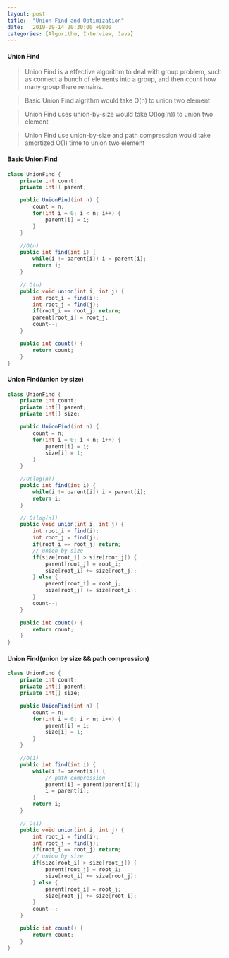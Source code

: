 ```yaml
---
layout: post
title:  "Union Find and Optimization"
date:   2019-09-14 20:30:00 +0800
categories: [Algorithm, Interview, Java]
---
```


#### Union Find

> Union Find is a effective algorithm to deal with group problem, such as connect a bunch of elements into a group, and then count how many group there remains.

> Basic Union Find algrithm would take O(n) to union two element

> Union Find uses union-by-size would take O(log(n)) to union two element

> Union Find use union-by-size and path compression would take amortized O(1) time to union two element

#### Basic Union Find

```java
class UnionFind {
    private int count;
    private int[] parent;

    public UnionFind(int n) {
        count = n;
        for(int i = 0; i < n; i++) {
            parent[i] = i;
        }
    }

    //O(n)
    public int find(int i) {
        while(i != parent[i]) i = parent[i];
        return i;
    }

    // O(n)
    public void union(int i, int j) {
        int root_i = find(i);
        int root_j = find(j);
        if(root_i == root_j) return;
        parent[root_i] = root_j;
        count--;
    }

    public int count() {
        return count;
    }
}

```

#### Union Find(union by size)

```java
class UnionFind {
    private int count;
    private int[] parent;
    private int[] size;

    public UnionFind(int n) {
        count = n;
        for(int i = 0; i < n; i++) {
            parent[i] = i;
            size[i] = 1;
        }
    }

    //O(log(n))
    public int find(int i) {
        while(i != parent[i]) i = parent[i];
        return i;
    }

    // O(log(n))
    public void union(int i, int j) {
        int root_i = find(i);
        int root_j = find(j);
        if(root_i == root_j) return;
        // union by size
        if(size[root_i] > size[root_j]) {
            parent[root_j] = root_i;
            size[root_i] += size[root_j];
        } else {
            parent[root_i] = root_j;
            size[root_j] += size[root_i];
        }
        count--;
    }

    public int count() {
        return count;
    }
}
```

#### Union Find(union by size && path compression)

```java
class UnionFind {
    private int count;
    private int[] parent;
    private int[] size;

    public UnionFind(int n) {
        count = n;
        for(int i = 0; i < n; i++) {
            parent[i] = i;
            size[i] = 1;
        }
    }

    //O(1)
    public int find(int i) {
        while(i != parent[i]) {
            // path compression
            parent[i] = parent[parent[i]];
            i = parent[i];
        }
        return i;
    }

    // O(1)
    public void union(int i, int j) {
        int root_i = find(i);
        int root_j = find(j);
        if(root_i == root_j) return;
        // union by size
        if(size[root_i] > size[root_j]) {
            parent[root_j] = root_i;
            size[root_i] += size[root_j];
        } else {
            parent[root_i] = root_j;
            size[root_j] += size[root_i];
        }
        count--;
    }

    public int count() {
        return count;
    }
}
```